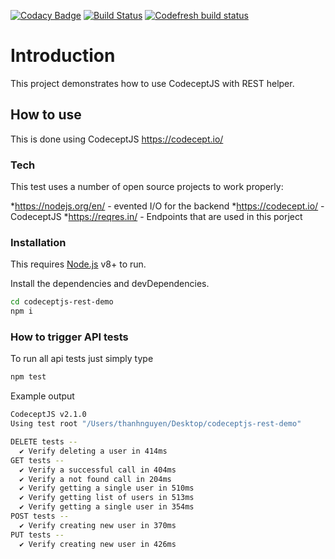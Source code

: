 [![Codacy Badge](https://api.codacy.com/project/badge/Grade/bb3182c5d5014093be06ffbd4bf7eb6f)](https://www.codacy.com/manual/PeterNgTr/codeceptjs-rest-demo?utm_source=github.com&amp;utm_medium=referral&amp;utm_content=PeterNgTr/codeceptjs-rest-demo&amp;utm_campaign=Badge_Grade) [![Build Status](https://travis-ci.org/PeterNgTr/codeceptjs-rest-demo.svg?branch=master)](https://travis-ci.org/PeterNgTr/codeceptjs-rest-demo)
[![Codefresh build status](https://g.codefresh.io/api/badges/pipeline/peterngtr/codeceptjs-rest-demo%2Frun%20tests?branch=master&key=eyJhbGciOiJIUzI1NiJ9.NWQ3MGQyM2FlYjI1NmUwNWY0YmIxMGJm.MkIjlyFpgSMJUMUhGVgUc_ysyVxAdsWyoR4YktKRpK4&date=1576575392079)](https://g.codefresh.io/api/badges/pipeline/peterngtr/codeceptjs-rest-demo%2Frun%20tests?branch=master&key=eyJhbGciOiJIUzI1NiJ9.NWQ3MGQyM2FlYjI1NmUwNWY0YmIxMGJm.MkIjlyFpgSMJUMUhGVgUc_ysyVxAdsWyoR4YktKRpK4&date=1576575392079)

# Introduction
This project demonstrates how to use CodeceptJS with REST helper.

## How to use
This is done using CodeceptJS <https://codecept.io/>

### Tech
This test uses a number of open source projects to work properly:

*<https://nodejs.org/en/> - evented I/O for the backend
*<https://codecept.io/> - CodeceptJS
*<https://reqres.in/> - Endpoints that are used in this porject

### Installation
This requires [Node.js](https://nodejs.org/) v8+ to run.

Install the dependencies and devDependencies.

```sh
cd codeceptjs-rest-demo
npm i
```

### How to trigger API tests
To run all api tests just simply type

```sh
npm test
```

Example output
```sh
CodeceptJS v2.1.0
Using test root "/Users/thanhnguyen/Desktop/codeceptjs-rest-demo"

DELETE tests --
  ✔ Verify deleting a user in 414ms
GET tests --
  ✔ Verify a successful call in 404ms
  ✔ Verify a not found call in 204ms
  ✔ Verify getting a single user in 510ms
  ✔ Verify getting list of users in 513ms
  ✔ Verify getting a single user in 354ms
POST tests --
  ✔ Verify creating new user in 370ms
PUT tests --
  ✔ Verify creating new user in 426ms
```
